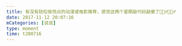 ```yaml
---
title: 有没有轻松愉悦点的动漫或电影推荐，感觉这两个星期敲代码敲傻了🤦🏻‍♂️🤦🏻‍♂️
date: 2017-11-12 20:07:16
mCategories: [说说]
type: moment
time: t200716
---
```


